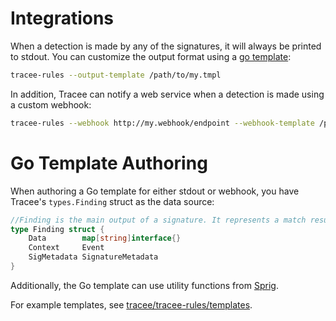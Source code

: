 # Integrations

When a detection is made by any of the signatures, it will always be printed to stdout. You can customize the output format using a [go template](https://golang.org/pkg/text/template/):

```bash
tracee-rules --output-template /path/to/my.tmpl
```

In addition, Tracee can notify a web service when a detection is made using a custom webhook:

```bash
tracee-rules --webhook http://my.webhook/endpoint --webhook-template /path/to/my.tmpl --webhook-content-type application/json
```

# Go Template Authoring

When authoring a Go template for either stdout or webhook, you have Tracee's `types.Finding` struct as the data source:

```go
//Finding is the main output of a signature. It represents a match result for the signature business logic
type Finding struct {
	Data        map[string]interface{}
	Context     Event
	SigMetadata SignatureMetadata
}
```

Additionally, the Go template can use utility functions from [Sprig](http://masterminds.github.io/sprig/).

For example templates, see [tracee/tracee-rules/templates](https://github.com/aquasecurity/tracee/tree/main/tracee-rules/templates).
